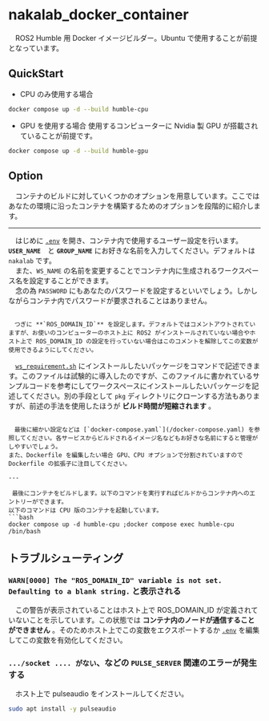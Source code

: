 # nakalab_docker_container
　ROS2 Humble 用 Docker イメージビルダー。Ubuntu で使用することが前提となっています。

## QuickStart
- CPU のみ使用する場合
```bash
docker compose up -d --build humble-cpu
```

- GPU を使用する場合
    使用するコンピューターに Nvidia 製 GPU が搭載されていることが前提です。
```bash
docker compose up -d --build humble-gpu
```

## Option
　コンテナのビルドに対していくつかのオプションを用意しています。ここではあなたの環境に沿ったコンテナを構築するためのオプションを段階的に紹介します。

---

　はじめに [`.env`](/.env) を開き、コンテナ内で使用するユーザー設定を行います。**`USER_NAME`**　と **`GROUP_NAME`** にお好きな名前を入力してください。デフォルトは `nakalab` です。<br>
　また、`WS_NAME` の名前を変更することでコンテナ内に生成されるワークスペース名を設定することができます。<br>
　念の為 `PASSWORD` にもあなたのパスワードを設定するといいでしょう。しかしながらコンテナ内でパスワードが要求されることはありません。

```

　つぎに **`ROS_DOMAIN_ID`** を設定します。デフォルトではコメントアウトされていますが、お使いのコンピューターのホスト上に ROS2 がインストールされていない場合やホスト上で ROS_DOMAIN_ID の設定を行っていない場合はこのコメントを解除してこの変数が使用できるようにしてください。

```

　[`ws_requirement.sh`](/ws_requirement.sh) にインストールしたいパッケージをコマンドで記述できます。このファイルは試験的に導入したのですが、このファイルに書かれているサンプルコードを参考にしてワークスペースにインストールしたいパッケージを記述してください。別の手段として `pkg` ディレクトリにクローンする方法もありますが、前述の手法を使用したほうが **ビルド時間が短縮されます** 。

```　

　最後に細かい設定などは [`docker-compose.yaml`](/docker-compose.yaml) を参照してください。各サービスからビルドされるイメージ名などもお好きな名前にすると管理がしやすいでしょう。
また、Dockerfile を編集したい場合 GPU、CPU オプションで分割されていますので Dockerfile の拡張子に注目してください。

---

 最後にコンテナをビルドします。以下のコマンドを実行すればビルドからコンテナ内へのエントリーができます。
以下のコマンドは CPU 版のコンテナを起動しています。
```bash
docker compose up -d humble-cpu ;docker compose exec humble-cpu /bin/bash
```

## トラブルシューティング
### `WARN[0000] The "ROS_DOMAIN_ID" variable is not set. Defaulting to a blank string.` と表示される
　この警告が表示されていることはホスト上で ROS_DOMAIN_ID が定義されていないことを示しています。この状態では **コンテナ内のノードが通信することができません** 。そのためホスト上でこの変数をエクスポートするか [`.env`](/.env) を編集してこの変数を有効化してください。

### `.../socket .... がない`、などの `PULSE_SERVER` 関連のエラーが発生する
　ホスト上で pulseaudio をインストールしてください。
```bash
sudo apt install -y pulseaudio
```
